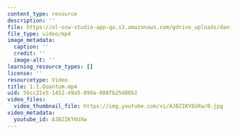 ```yaml
---
content_type: resource
description: ''
file: https://ol-ocw-studio-app-qa.s3.amazonaws.com/gdrive_uploads/daniels-test-v4-8701/1oiCNUWP3TWa1p9PqFRcDihMk5sEZfWK6/11quantum.mp4
file_type: video/mp4
image_metadata:
  caption: ''
  credit: ''
  image-alt: ''
learning_resource_types: []
license: ''
resourcetype: Video
title: 1.1.Quantum.mp4
uid: 5bcc21e5-1452-49a5-899a-088fb25d86b2
video_files:
  video_thumbnail_file: https://img.youtube.com/vi/AJBZIKY6UXw/0.jpg
video_metadata:
  youtube_id: AJBZIKY6UXw
---
```

